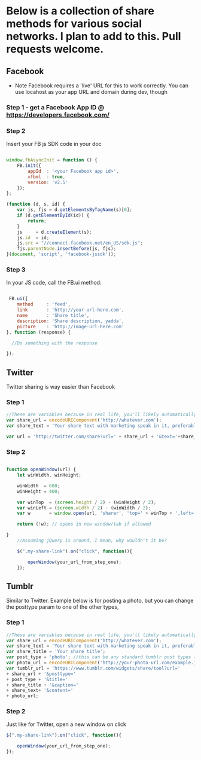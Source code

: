 # Below is a collection of share methods for various social networks. I plan to add to this. Pull requests welcome.
## Facebook
- Note Facebook requires a 'live' URL for this to work correctly. You can use locahost as your app URL and domain during dev, though

### Step 1 - get a Facebook App ID @ https://developers.facebook.com/
### Step 2
Insert your FB js SDK code in your doc

```javascript

window.fbAsyncInit = function () {
    FB.init({
        appId  : '<your Facebook app id>',
        xfbml  : true,
        version: 'v2.5'
    });
};

(function (d, s, id) {
    var js, fjs = d.getElementsByTagName(s)[0];
    if (d.getElementById(id)) {
        return;
    }
    js     = d.createElement(s);
    js.id  = id;
    js.src = "//connect.facebook.net/en_US/sdk.js";
    fjs.parentNode.insertBefore(js, fjs);
}(document, 'script', 'facebook-jssdk'));
```

### Step 3
In your JS code, call the FB.ui method:

```javascript

 FB.ui({
    method     : 'feed',
    link       : 'http://your-url-here.com',
    name       : 'Share title',
    description: 'Share description, yadda',
    picture    : 'http://image-url-here.com'
}, function (response) {

  //Do something with the response

});
```

## Twitter
Twitter sharing is way easier than Facebook

### Step 1

```javascript
//These are variables because in real life, you'll likely automatically create these elsewhere in your app.
var share_url = encodeURIComponent('http://whatever.com');
var share_text = 'Your share text with marketing speak in it, preferably.';

var url = 'http://twitter.com/share?url=' + share_url + '&text='+share_text;
```

### Step 2

```javascript

function openWindow(url) {
    let winWidth, winHeight;

    winWidth  = 600;
    winHeight = 400;

    var winTop  = (screen.height / 2) - (winHeight / 2);
    var winLeft = (screen.width / 2) - (winWidth / 2);
    var w       = window.open(url, 'sharer', 'top=' + winTop + ',left=' + winLeft + ',toolbar=0,status=0,width=' + winWidth + ',height=' + winHeight);

    return (!w); // opens in new window/tab if allowed

}
    //Assuming jQuery is around, I mean, why wouldn't it be?

    $(".my-share-link").on("click", function(){

        openWindow(your_url_from_step_one);  
    });

```

## Tumblr
Similar to Twitter. Example below is for posting a photo, but you can change the posttype param to one of the other types,

### Step 1

```javascript
//These are variables because in real life, you'll likely automatically create these elsewhere in your app.
var share_url = encodeURIComponent('http://whatever.com');
var share_text = 'Your share text with marketing speak in it, preferably.';
var share_title = 'Your share title';
var post_type = 'photo'; //this can be any standard tumblr post types (https://www.tumblr.com/docs/en/api/v2#posts)
var photo_url = encodeURIComponent('http://your-photo-url.com/example.jpg'); //If this wasn't a
var tumblr_url = 'https://www.tumblr.com/widgets/share/tool?url='
+ share_url + '&posttype='
+ post_type + '&title='
+ share_title + '&caption='
+ share_text+ '&content='
+ photo_url;
```
### Step 2

Just like for Twitter, open a new window on click

```javascript
$(".my-share-link").on("click", function(){

    openWindow(your_url_from_step_one);  
});
```
